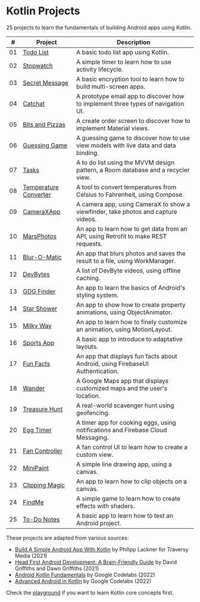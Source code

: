 # Kotlin Projects

25 projects to learn the fundamentals of building Android apps using Kotlin.

| #   | Project                                                                                                   | Description                                                                         |
| --- | --------------------------------------------------------------------------------------------------------- | ----------------------------------------------------------------------------------- |
| 01  | [Todo List](https://github.com/solygambas/kotlin-projects/tree/main/01-todo-list)                         | A basic todo list app using Kotlin.                                                 |
| 02  | [Stopwatch](https://github.com/solygambas/kotlin-projects/tree/main/02-stopwatch)                         | A simple timer to learn how to use activity lifecycle.                              |
| 03  | [Secret Message](https://github.com/solygambas/kotlin-projects/tree/main/03-secret-message)               | A basic encryption tool to learn how to build multi-screen apps.                    |
| 04  | [Catchat](https://github.com/solygambas/kotlin-projects/tree/main/04-catchat)                             | A prototype email app to discover how to implement three types of navigation UI.    |
| 05  | [Bits and Pizzas](https://github.com/solygambas/kotlin-projects/tree/main/05-bits-and-pizzas)             | A create order screen to discover how to implement Material views.                  |
| 06  | [Guessing Game](https://github.com/solygambas/kotlin-projects/tree/main/06-guessing-game)                 | A guessing game to discover how to use view models with live data and data binding. |
| 07  | [Tasks](https://github.com/solygambas/kotlin-projects/tree/main/07-tasks)                                 | A to do list using the MVVM design pattern, a Room database and a recycler view.    |
| 08  | [Temperature Converter](https://github.com/solygambas/kotlin-projects/tree/main/08-temperature-converter) | A tool to convert temperatures from Celsius to Fahrenheit, using Compose.           |
| 09  | [CameraXApp](https://github.com/solygambas/kotlin-projects/tree/main/09-camerax-app)                      | A camera app, using CameraX to show a viewfinder, take photos and capture videos.   |
| 10  | [MarsPhotos](https://github.com/solygambas/kotlin-projects/tree/main/10-mars-photos)                      | An app to learn how to get data from an API, using Retrofit to make REST requests.  |
| 11  | [Blur-O-Matic](https://github.com/solygambas/kotlin-projects/tree/main/11-blur-o-matic)                   | An app that blurs photos and saves the result to a file, using WorkManager.         |
| 12  | [DevBytes](https://github.com/solygambas/kotlin-projects/tree/main/12-devbytes)                           | A list of DevByte videos, using offline caching.                                    |
| 13  | [GDG Finder](https://github.com/solygambas/kotlin-projects/tree/main/13-gdgfinder)                        | An app to learn the basics of Android's styling system.                             |
| 14  | [Star Shower](https://github.com/solygambas/kotlin-projects/tree/main/14-star-shower)                     | An app to show how to create property animations, using ObjectAnimator.             |
| 15  | [Milky Way](https://github.com/solygambas/kotlin-projects/tree/main/15-milky-way)                         | An app to learn how to finely customize an animation, using MotionLayout.           |
| 16  | [Sports App](https://github.com/solygambas/kotlin-projects/tree/main/16-sports-app)                       | A basic app to introduce to adaptative layouts.                                     |
| 17  | [Fun Facts](https://github.com/solygambas/kotlin-projects/tree/main/17-fun-facts)                         | An app that displays fun facts about Android, using FirebaseUI Authentication.      |
| 18  | [Wander](https://github.com/solygambas/kotlin-projects/tree/main/18-wander)                               | A Google Maps app that displays customized maps and the user's location.            |
| 19  | [Treasure Hunt](https://github.com/solygambas/kotlin-projects/tree/main/19-treasure-hunt)                 | A real-world scavenger hunt using geofencing.                                       |
| 20  | [Egg Timer](https://github.com/solygambas/kotlin-projects/tree/main/20-egg-timer)                         | A timer app for cooking eggs, using notifications and Firebase Cloud Messaging.     |
| 21  | [Fan Controller](https://github.com/solygambas/kotlin-projects/tree/main/21-fan-controller)               | A fan control UI to learn how to create a custom view.                              |
| 22  | [MiniPaint](https://github.com/solygambas/kotlin-projects/tree/main/22-minipaint)                         | A simple line drawing app, using a canvas.                                          |
| 23  | [Clipping Magic](https://github.com/solygambas/kotlin-projects/tree/main/23-clipping-magic)               | An app to learn how to clip objects on a canvas.                                    |
| 24  | [FindMe](https://github.com/solygambas/kotlin-projects/tree/main/24-findme)                               | A simple game to learn how to create effects with shaders.                          |
| 25  | [To-Do Notes](https://github.com/solygambas/kotlin-projects/tree/main/25-to-do-notes)                     | A basic app to learn how to test an Android project.                                |

These projects are adapted from various sources:

- [Build A Simple Android App With Kotlin](https://www.youtube.com/watch?v=BBWyXo-3JGQ) by Philipp Lackner for Traversy Media (2021)
- [Head First Android Development: A Brain-Friendly Guide](https://www.amazon.com/Head-First-Android-Development-Brain-Friendly/dp/1449362184) by David Griffiths and Dawn Griffiths (2021)
- [Android Kotlin Fundamentals](https://developer.android.com/courses/kotlin-android-fundamentals/overview) by Google Codelabs (2022)
- [Advanced Android in Kotlin](https://developer.android.com/courses/kotlin-android-advanced/overview) by Google Codelabs (2022)

Check the [playground](https://github.com/solygambas/kotlin-projects/tree/main/playground) if you want to learn Kotlin core concepts first.
